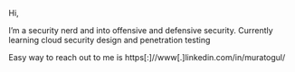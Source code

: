 Hi,

I’m a security nerd and into offensive and defensive security.
Currently learning cloud security design and penetration testing

Easy way to reach out to me is https[:]//www[.]linkedin.com/in/muratogul/
